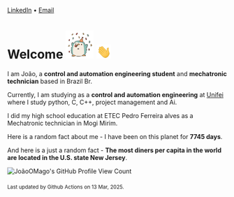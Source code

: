 [LinkedIn](https://www.linkedin.com/in/joão-pedro-gozzoli-b95641301/) &bull;
[Email](joaopedrogozzoli@gmail.com)

# Welcome <img src="happy.gif" height="64px" /> <img src="wave.gif" height="32px" />

I am João, a  **control and automation engineering student** and **mechatronic technician** based in Brazil Br.

Currently, I am studying as a **control and automation engineering** at [Unifei](https://unifei.edu.br) where I study python, C, C++, project management and Ai.

I did my high school education at ETEC Pedro Ferreira alves as a Mechatronic technician in Mogi Mirim.

Here is a random fact about me - I have been on this planet for **7745 days**.

And here is a just a random fact -  **The most diners per capita in the world are located in the U.S. state New Jersey**.

![JoãoOMago's GitHub Profile View Count](https://komarev.com/ghpvc/?username=JoaoOMago)

<sub>Last updated by Github Actions on 13 Mar, 2025.</sub>
